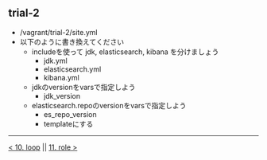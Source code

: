 trial-2
---

- /vagrant/trial-2/site.yml
- 以下のように書き換えてください
  - includeを使って jdk, elasticsearch, kibana を分けましょう
    - jdk.yml
    - elasticsearch.yml
    - kibana.yml
  - jdkのversionをvarsで指定しよう
    - jdk_version
  - elasticsearch.repoのversionをvarsで指定しよう
    - es_repo_version
    - templateにする

---
[< 10. loop](10_loop.md) || [11. role >](11_role.md)
